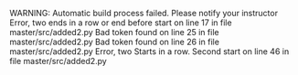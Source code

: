 WARNING:  Automatic build process failed.  Please notify your instructor
Error, two ends in a row or end before start on line 17 in file master/src/added2.py
Bad token found on line 25 in file master/src/added2.py
Bad token found on line 26 in file master/src/added2.py
Error, two Starts in a row.  Second start on line 46 in file master/src/added2.py
